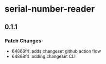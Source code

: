 # serial-number-reader

## 0.1.1

### Patch Changes

- 64868f4: adds changeset github action flow
- 64868f4: adding changeset CLI
